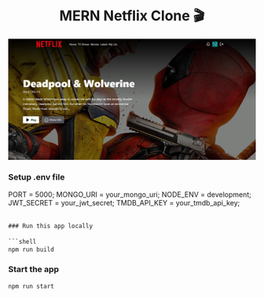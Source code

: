 <h1 align="center">MERN Netflix Clone 🎬</h1>

![Demo App](/frontend/public/screenshot-for-readme.png)

### Setup .env file


PORT = 5000;
MONGO_URI = your_mongo_uri;
NODE_ENV = development;
JWT_SECRET = your_jwt_secret;
TMDB_API_KEY = your_tmdb_api_key;
```

### Run this app locally

```shell
npm run build
```

### Start the app

```shell
npm run start
```
